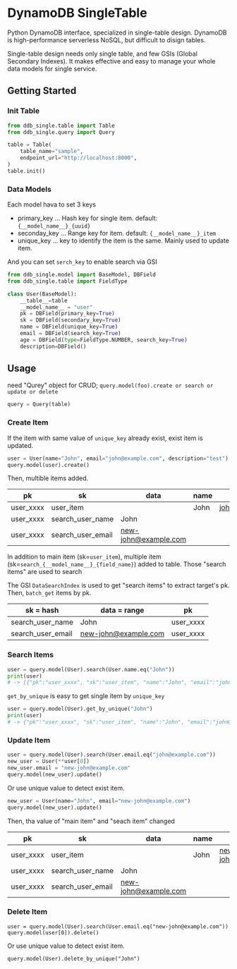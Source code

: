 # DynamoDB SingleTable

Python DynamoDB interface, specialized in single-table design.
DynamoDB is high-performance serverless NoSQL, but difficult to disign tables.

Single-table design needs only single table, and few GSIs (Global Secondary Indexes).
It makes effective and easy to manage your whole data models for single service.

## Getting Started

### Init Table

```python
from ddb_single.table import Table
from ddb_single.query import Query

table = Table(
    table_name="sample",
    endpoint_url="http://localhost:8000",
)
table.init()
```

### Data Models

Each model hava to set 3 keys
- primary_key ... Hash key for single item. default: `{__model_name__}_{uuid}` 
- seconday_key ... Range key for item. default: `{__model_name__}_item`
- unique_key ... key to identify the item is the same. Mainly used to update item.

And you can set `serch_key` to enable search via GSI 

```python
from ddb_single.model import BaseModel, DBField
from ddb_single.table import FieldType

class User(BaseModel):
    __table__=table
    __model_name__ = "user"
    pk = DBField(primary_key=True)
    sk = DBField(secondary_key=True)
    name = DBField(unique_key=True)
    email = DBField(search_key=True)
    age = DBField(type=FieldType.NUMBER, search_key=True)
    description=DBField()
```

## Usage

need "Qurey" object for CRUD; `query.model(foo).create or search or update or delete`

```python
query = Query(table)
```


### Create Item

If the item with same value of `unique_key` already exist, exist item is updated.

```python
user = User(name="John", email="john@example.com", description="test")
query.model(user).create()
```

Then, multible items added.

|pk|sk|data|name|email|description|
|-|-|-|-|-|-|
|user_xxxx|user_item||John|john@example.com|test|
|user_xxxx|search_user_name|John|
|user_xxxx|search_user_email|new-john@example.com|

In addition to main item (sk=`user_item`), multiple item (sk=`search_{__model_name__}_{field_name}`) added to table.
Those "search items" are used to search

The GSI `DataSearchIndex` is used to get "search items" to extract target's pk.
Then, `batch_get` items by pk.

|sk = hash|data = range|pk|
|-|-|-|
|search_user_name|John|user_xxxx|
|search_user_email|new-john@example.com|user_xxxx|

### Search Items

```python
user = query.model(User).search(User.name.eq("John"))
print(user)
# -> [{"pk":"user_xxxx", "sk":"user_item", "name":"John", "email":"john@example.com"}]
```

`get_by_unique` is easy to get single item by `unique_key`

```python
user = query.model(User).get_by_unique("John")
print(user)
# -> {"pk":"user_xxxx", "sk":"user_item", "name":"John", "email":"john@example.com"}
```

### Update Item

```python
user = query.model(User).search(User.email.eq("john@example.com"))
new_user = User(**user[0])
new_user.email = "new-john@example.com"
query.model(new_user).update()
```

Or use unique value to detect exist item.

```python
new_user = User(name="John", email="new-john@example.com")
query.model(new_user).update()
```

Then, tha value of "main item" and "seach item" changed

|pk|sk|data|name|email|description|
|-|-|-|-|-|-|
|user_xxxx|user_item||John|new-john@example.com|test|
|user_xxxx|search_user_name|John|
|user_xxxx|search_user_email|new-john@example.com|


### Delete Item


```
user = query.model(User).search(User.email.eq("new-john@example.com"))
query.model(user[0]).delete()
```

Or use unique value to detect exist item.

```
query.model(User).delete_by_unique("John")
```



